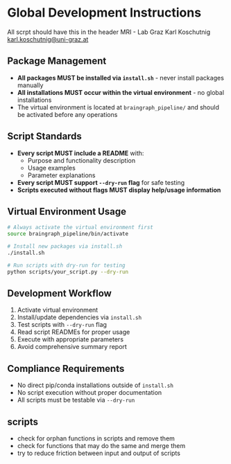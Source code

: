 # Global Development Instructions

All scrpt should have this in the header
MRI - Lab Graz
Karl Koschutnig
karl.koschutnig@uni-graz.at

## Package Management
- **All packages MUST be installed via `install.sh`** - never install packages manually
- **All installations MUST occur within the virtual environment** - no global installations
- The virtual environment is located at `braingraph_pipeline/` and should be activated before any operations

## Script Standards
- **Every script MUST include a README** with:
  - Purpose and functionality description
  - Usage examples
  - Parameter explanations
- **Every script MUST support `--dry-run` flag** for safe testing
- **Scripts executed without flags MUST display help/usage information**

## Virtual Environment Usage
```bash
# Always activate the virtual environment first
source braingraph_pipeline/bin/activate

# Install new packages via install.sh
./install.sh

# Run scripts with dry-run for testing
python scripts/your_script.py --dry-run
```

## Development Workflow
1. Activate virtual environment
2. Install/update dependencies via `install.sh`
3. Test scripts with `--dry-run` flag
4. Read script READMEs for proper usage
5. Execute with appropriate parameters
6. Avoid comprehensive summary report

## Compliance Requirements
- No direct pip/conda installations outside of `install.sh`
- No script execution without proper documentation
- All scripts must be testable via `--dry-run`

## scripts
- check for orphan functions in scripts and remove them
- check for functions that may do the same and merge them
- try to reduce friction between input and output of scripts